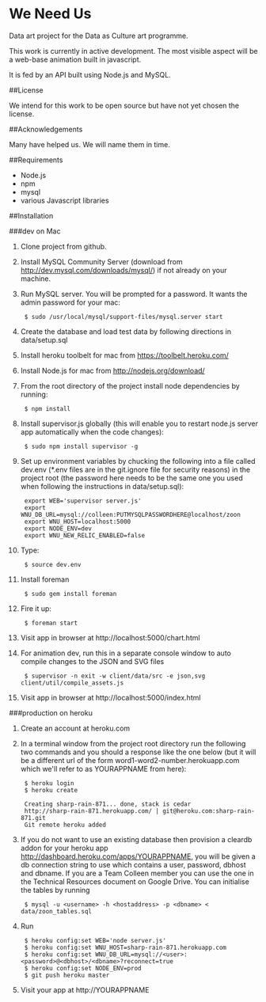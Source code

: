 # We Need Us


Data art project for the Data as Culture art programme.

This work is currently in active development. The most visible aspect will be a web-base animation built in javascript.

It is fed by an API built using Node.js and MySQL.

##License

We intend for this work to be open source but have not yet chosen the license.

##Acknowledgements

Many have helped us. We will name them in time.

##Requirements

* Node.js
* npm
* mysql
* various Javascript libraries

##Installation 

###dev on Mac
1. Clone project from github.

1. Install MySQL Community Server (download from http://dev.mysql.com/downloads/mysql/) if not already on your machine.

1. Run MySQL server. You will be prompted for a password. It wants the admin password for your mac:

        $ sudo /usr/local/mysql/support-files/mysql.server start


1. Create the database and load test data by following directions in data/setup.sql

1. Install heroku toolbelt for mac from https://toolbelt.heroku.com/

1. Install Node.js for mac from http://nodejs.org/download/

1. From the root directory of the project install node dependencies by running:

        $ npm install

1. Install supervisor.js globally (this will enable you to restart node.js server app automatically when the code changes):

        $ sudo npm install supervisor -g

1. Set up environment variables by chucking the following into a file called dev.env (*.env files are in the git.ignore file for security reasons) in the project root (the password here needs to be the same one you used when following the instructions in data/setup.sql):

        export WEB='supervisor server.js'
        export WNU_DB_URL=mysql://colleen:PUTMYSQLPASSWORDHERE@localhost/zoon
        export WNU_HOST=localhost:5000
        export NODE_ENV=dev
        export WNU_NEW_RELIC_ENABLED=false

1. Type:

        $ source dev.env

1. Install foreman

        $ sudo gem install foreman

1. Fire it up:

        $ foreman start

1. Visit app in browser at http://localhost:5000/chart.html

1. For animation dev, run this in a separate console window to auto compile changes to the JSON and SVG files

        $ supervisor -n exit -w client/data/src -e json,svg client/util/compile_assets.js

1. Visit app in browser at http://localhost:5000/index.html

###production on heroku
1. Create an account at heroku.com
1. In a terminal window from the project root directory run the following two commands and you should a response like the one below (but it will be a different url of the form word1-word2-number.herokuapp.com which we'll refer to as YOURAPPNAME from here):

        $ heroku login
        $ heroku create

        Creating sharp-rain-871... done, stack is cedar
        http://sharp-rain-871.herokuapp.com/ | git@heroku.com:sharp-rain-871.git
        Git remote heroku added			

1. If you do not want to use an existing database then provision a cleardb addon for your heroku app http://dashboard.heroku.com/apps/YOURAPPNAME, you will be given a db connection string to use which contains a user, password, dbhost and dbname. If you are a Team Colleen member you can use the one in the Technical Resources document on Google Drive. You can initialise the tables by running

        $ mysql -u <username> -h <hostaddress> -p <dbname> < data/zoon_tables.sql

1. Run

        $ heroku config:set WEB='node server.js'
        $ heroku config:set WNU_HOST=sharp-rain-871.herokuapp.com
        $ heroku config:set WNU_DB_URL=mysql://<user>:<password>@<dbhost>/<dbname>?reconnect=true
        $ heroku config:set NODE_ENV=prod
        $ git push heroku master

1. Visit your app at http://YOURAPPNAME
